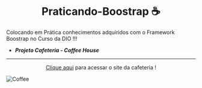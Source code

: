 <h1 align="center"> Praticando-Boostrap ☕ </h1>
Colocando em Prática conhecimentos adquiridos com o Framework Boostrap no Curso da DIO !!! 

- <b><i>Projeto Cafeteria - Coffee House</i></b>
---
<p align="center"><a href="https://dev-nathansilva.github.io/Praticando-Boostrap/" target="_blank">Clique aqui</a> para acessar o site da cafeteria !</p>

![Coffee](https://github.com/Dev-nathansilva/Praticando-Boostrap/assets/124079997/8172e5f1-8ef1-4961-ada4-114e68340c2d)
